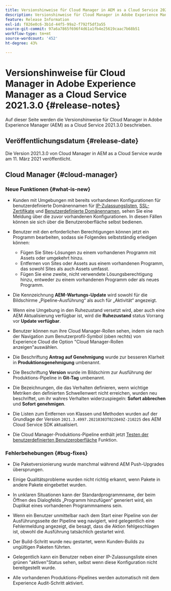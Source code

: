 ```yaml
---
title: Versionshinweise für Cloud Manager in AEM as a Cloud Service 2021.3.0
description: Versionshinweise für Cloud Manager in Adobe Experience Manager (AEM) as a Cloud Service Version 2021.3.0
feature: Release Information
exl-id: f826e0c6-3b1d-44f5-99a2-f792f5df3a55
source-git-commit: 97a6a7865f696f4d61a1fb4e25619caac7b68b51
workflow-type: tm+mt
source-wordcount: '452'
ht-degree: 43%

---
```


# Versionshinweise für Cloud Manager in Adobe Experience Manager as a Cloud Service 2021.3.0 {#release-notes}

Auf dieser Seite werden die Versionshinweise für Cloud Manager in Adobe Experience Manager (AEM) as a Cloud Service 2021.3.0 beschrieben.

## Veröffentlichungsdatum {#release-date}

Die Version 2021.3.0 von Cloud Manager in AEM as a Cloud Service wurde am 11. März 2021 veröffentlicht.

## Cloud Manager {#cloud-manager}

### Neue Funktionen {#what-is-new}

* Kunden mit Umgebungen mit bereits vorhandenen Konfigurationen für benutzerdefinierte Domänennamen für [IP-Zulassungslisten](/help/implementing/cloud-manager/ip-allow-lists/managing-ip-allow-lists.md#pre-existing-cdn), [SSL-Zertifikate](/help/implementing/cloud-manager/managing-ssl-certifications/managing-certificates.md#pre-existing-cdn) und [Benutzerdefinierte Domänennamen](/help/implementing/cloud-manager/custom-domain-names/check-domain-name-status.md#pre-existing-cdn), sehen Sie eine Meldung über die zuvor vorhandenen Konfigurationen. In diesen Fällen können sie sich über die Benutzeroberfläche selbst bedienen.

* Benutzer mit den erforderlichen Berechtigungen können jetzt ein Programm bearbeiten, sodass sie Folgendes selbstständig erledigen können:
   * Fügen Sie Sites-Lösungen zu einem vorhandenen Programm mit Assets oder umgekehrt hinzu.
   * Entfernen von Sites oder Assets aus einem vorhandenen Programm, das sowohl Sites als auch Assets umfasst.
   * Fügen Sie eine zweite, nicht verwendete Lösungsberechtigung hinzu, entweder zu einem vorhandenen Programm oder als neues Programm.

* Die Kennzeichnung **AEM-Wartungs-Update** wird sowohl für die Bildschirme „Pipeline-Ausführung“ als auch für „Aktivität“ angezeigt.

* Wenn eine Umgebung in den Ruhezustand versetzt wird, aber auch eine AEM Aktualisierung verfügbar ist, wird die **Ruhezustand** status Vorrang vor **Update verfügbar**.

* Benutzer können nun ihre Cloud Manager-Rollen sehen, indem sie nach der Navigation zum Benutzerprofil-Symbol (oben rechts) von Experience Cloud die Option &quot;Cloud Manager-Rollen anzeigen&quot;auswählen.

* Die Beschriftung **Antrag auf Genehmigung** wurde zur besseren Klarheit in **Produktionsgenehmigung** umbenannt.

* Die Beschriftung **Version** wurde im Bildschirm zur Ausführung der Produktions-Pipeline in **Git-Tag** umbenannt.

* Die Bezeichnungen, die das Verhalten definieren, wenn wichtige Metriken den definierten Schwellenwert nicht erreichen, wurden neu beschriftet, um ihr wahres Verhalten widerzuspiegeln: **Sofort abbrechen** und **Sofort genehmigen**.

* Die Listen zum Entfernen von Klassen und Methoden wurden auf der Grundlage der Version `2021.3.4997.20210303T022849Z-210225` des AEM Cloud Service SDK aktualisiert.

* Die Cloud Manager-Produktions-Pipeline enthält jetzt [Testen der benutzerdefinierten Benutzeroberfläche](/help/implementing/cloud-manager/functional-testing.md#custom-ui-testing) Funktion.

### Fehlerbehebungen  {#bug-fixes}

* Die Paketversionierung wurde manchmal während AEM Push-Upgrades übersprungen.

* Einige Qualitätsprobleme wurden nicht richtig erkannt, wenn Pakete in andere Pakete eingebettet wurden.

* In unklaren Situationen kann der Standardprogrammname, der beim Öffnen des Dialogfelds „Programm hinzufügen“ generiert wird, ein Duplikat eines vorhandenen Programmnamens sein.

* Wenn ein Benutzer unmittelbar nach dem Start einer Pipeline von der Ausführungsseite der Pipeline weg navigiert, wird gelegentlich eine Fehlermeldung angezeigt, die besagt, dass die Aktion fehlgeschlagen ist, obwohl die Ausführung tatsächlich gestartet wird.

* Der Build-Schritt wurde neu gestartet, wenn Kunden-Builds zu ungültigen Paketen führten.

* Gelegentlich kann ein Benutzer neben einer IP-Zulassungsliste einen grünen &quot;aktiven&quot;Status sehen, selbst wenn diese Konfiguration nicht bereitgestellt wurde.

* Alle vorhandenen Produktions-Pipelines werden automatisch mit dem Experience Audit-Schritt aktiviert.
